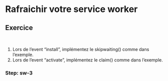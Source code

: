 <!-- .slide: class="exercice" -->

# Rafraichir votre service worker

## Exercice

<br>

1. Lors de l’event “install”, implémentez le skipwaiting() comme dans l’exemple.
2. Lors de l’event “activate”, implémentez le claim() comme dans l’exemple.

### Step: sw-3
